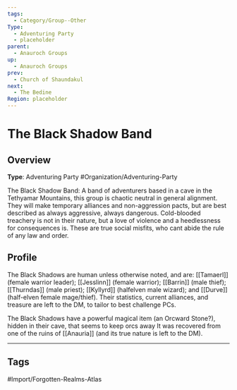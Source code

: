 ```yaml
---
tags:
  - Category/Group--Other
Type:
  - Adventuring Party
  - placeholder
parent:
  - Anauroch Groups
up:
  - Anauroch Groups
prev:
  - Church of Shaundakul
next:
  - The Bedine
Region: placeholder
---
```

# The Black Shadow Band
## Overview
**Type**: Adventuring Party
#Organization/Adventuring-Party

The Black Shadow Band: A band of adventurers based in a cave in the Tethyamar Mountains, this group is chaotic neutral in general alignment. They will make temporary alliances and non-aggression pacts, but are best described as always aggressive, always dangerous. Cold-blooded treachery is not in their nature, but a love of violence and a heedlessness for consequences is. These are true social misfits, who cant abide the rule of any law and order.

## Profile
The Black Shadows are human unless otherwise noted, and are: [[Tamaerl]] (female warrior leader); [[Jesslinn]] (female warrior); [[Barrin]] (male thief); [[Thurndas]] (male priest); [[Kyllyrd]] (halfelven male wizard); and [[Durve]] (half-elven female mage/thief). Their statistics, current alliances, and treasure are left to the DM, to tailor to best challenge PCs.

The Black Shadows have a powerful magical item (an Orcward Stone?), hidden in their cave, that seems to keep orcs away It was recovered from one of the ruins of [[Anauria]] (and its true nature is left to the DM).


---
## Tags
#Import/Forgotten-Realms-Atlas

